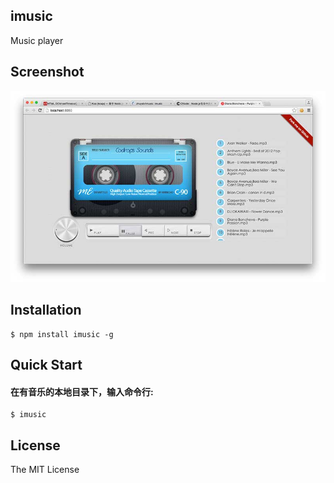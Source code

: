 ## imusic

Music player

## Screenshot

![](./screenshot.jpg)

## Installation

```shell
$ npm install imusic -g
```

## Quick Start

#### 在有音乐的本地目录下，输入命令行:

```shell
$ imusic
```

## License

The MIT License
